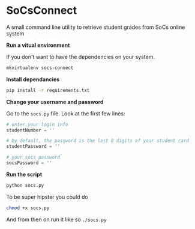 # SoCsConnect
A small command line utility to retrieve student grades from SoCs online system

**Run a vitual environment**

If you don't want to have the dependencies on your system.

```bash
mkvirtualenv socs-connect
```

**Install dependancies**
```bash
pip install -r requirements.txt
```

**Change your username and password**

Go to the `socs.py` file. Look at the first few lines:
```python
# enter your login info
studentNumber = ''

# by default, the password is the last 8 digits of your student card
studentPassword = ''

# your socs password
socsPassword = ''
```
**Run the script**
```bash
python socs.py
```
To be super hipster you could do
```bash
chmod +x socs.py
```
And from then on run it like so `./socs.py`